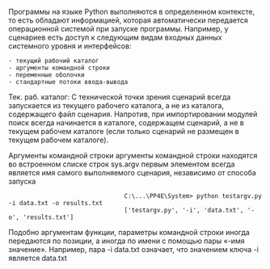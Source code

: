 Программы на языке Python выполняются в определенном контексте, то есть обладают информацией, которая автоматически передается операционной системой при запуске программы. Например, у сценариев есть доступ к следующим видам входных данных системного уровня и интерфейсов:

    - текущий рабочий каталог
    - аргументы командной строки
    - переменные оболочки
    - стандартные потоки ввода-вывода

Тек. раб. каталог:
С технической точки зрения сценарий всегда запускается из текущего рабочего каталога, а не из каталога, содержащего файл сценария. Напротив, при импортировании модулей поиск всегда начинается в каталоге, содержащем сценарий, а не в текущем рабочем каталоге (если только сценарий не размещен в текущем рабочем каталоге).


Аргументы командной строки
аргументы командной строки находятся во встроенном списке строк sys.argv
первым элементом всегда является имя самого выполняемого сценария, независимо от способа запуска

                                    C:\...\PP4E\System> python testargv.py -i data.txt -o results.txt
                                    ['testargv.py', '-i', 'data.txt', '-o', 'results.txt']

Подобно аргументам функции, параметры командной строки иногда передаются по позиции, а иногда по имени с помощью пары
«-имя значение». Например, пара -i data.txt означает, что значением ключа -i является data.txt
